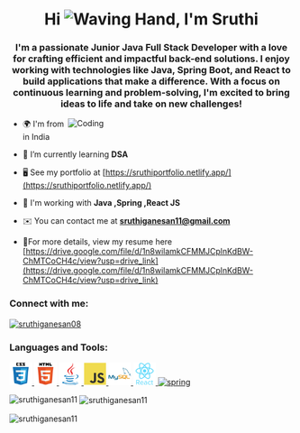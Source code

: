 <h1 align="center">Hi <img src="https://user-images.githubusercontent.com/18350557/176309783-0785949b-9127-417c-8b55-ab5a4333674e.gif" alt="Waving Hand" width="30" height="30">, I'm Sruthi</h1>
<h3 align="center">I'm a passionate Junior Java Full Stack Developer with a love for crafting efficient and impactful back-end solutions. I enjoy working with technologies like Java, Spring Boot, and React to build applications that make a difference. With a focus on continuous learning and problem-solving, I'm excited to bring ideas to life and take on new challenges!</h3>
<img align="right" alt="Coding" width="400" src="https://media.tenor.com/IF2JdxzmyN4AAAAj/coding-girl.gif">

- 🌍  I'm from in India

- 🌱 I’m currently learning **DSA**

- 🖥️ See my portfolio at [https://sruthiportfolio.netlify.app/](https://sruthiportfolio.netlify.app/)

- 🧠 I'm working with **Java ,Spring ,React JS**

- ✉️ You can contact me at **sruthiganesan11@gmail.com**

- 📄For more details, view my resume here [https://drive.google.com/file/d/1n8wilamkCFMMJCplnKdBW-ChMTCoCH4c/view?usp=drive_link](https://drive.google.com/file/d/1n8wilamkCFMMJCplnKdBW-ChMTCoCH4c/view?usp=drive_link)

<h3 align="left">Connect with me:</h3>
<p align="left">
<a href="https://linkedin.com/in/sruthiganesan08" target="blank"><img align="center" src="https://raw.githubusercontent.com/rahuldkjain/github-profile-readme-generator/master/src/images/icons/Social/linked-in-alt.svg" alt="sruthiganesan08" height="30" width="40" /></a>
</p>

<h3 align="left">Languages and Tools:</h3>
<p align="left"> <a href="https://www.w3schools.com/css/" target="_blank" rel="noreferrer"> <img src="https://raw.githubusercontent.com/devicons/devicon/master/icons/css3/css3-original-wordmark.svg" alt="css3" width="40" height="40"/> </a> <a href="https://www.w3.org/html/" target="_blank" rel="noreferrer"> <img src="https://raw.githubusercontent.com/devicons/devicon/master/icons/html5/html5-original-wordmark.svg" alt="html5" width="40" height="40"/> </a> <a href="https://www.java.com" target="_blank" rel="noreferrer"> <img src="https://raw.githubusercontent.com/devicons/devicon/master/icons/java/java-original.svg" alt="java" width="40" height="40"/> </a> <a href="https://developer.mozilla.org/en-US/docs/Web/JavaScript" target="_blank" rel="noreferrer"> <img src="https://raw.githubusercontent.com/devicons/devicon/master/icons/javascript/javascript-original.svg" alt="javascript" width="40" height="40"/> </a> <a href="https://www.mysql.com/" target="_blank" rel="noreferrer"> <img src="https://raw.githubusercontent.com/devicons/devicon/master/icons/mysql/mysql-original-wordmark.svg" alt="mysql" width="40" height="40"/> </a> <a href="https://reactjs.org/" target="_blank" rel="noreferrer"> <img src="https://raw.githubusercontent.com/devicons/devicon/master/icons/react/react-original-wordmark.svg" alt="react" width="40" height="40"/> </a> <a href="https://spring.io/" target="_blank" rel="noreferrer"> <img src="https://www.vectorlogo.zone/logos/springio/springio-icon.svg" alt="spring" width="40" height="40"/> </a> </p>

<p><img align="left" src="https://github-readme-stats.vercel.app/api/top-langs?username=sruthiganesan11&show_icons=true&locale=en&layout=compact" alt="sruthiganesan11" /></p>

<p>&nbsp;<img align="center" src="https://github-readme-stats.vercel.app/api?username=sruthiganesan11&show_icons=true&locale=en" alt="sruthiganesan11" /></p>

<p><img align="center" src="https://github-readme-streak-stats.herokuapp.com/?user=sruthiganesan11&" alt="sruthiganesan11" /></p>
